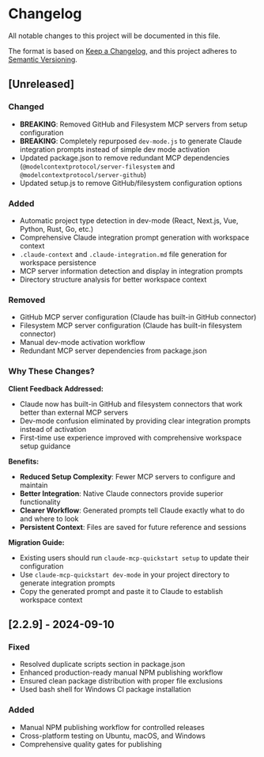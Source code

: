 # Changelog

All notable changes to this project will be documented in this file.

The format is based on [Keep a Changelog](https://keepachangelog.com/en/1.0.0/),
and this project adheres to [Semantic Versioning](https://semver.org/spec/v2.0.0.html).

## [Unreleased]

### Changed
- **BREAKING**: Removed GitHub and Filesystem MCP servers from setup configuration
- **BREAKING**: Completely repurposed `dev-mode.js` to generate Claude integration prompts instead of simple dev mode activation
- Updated package.json to remove redundant MCP dependencies (`@modelcontextprotocol/server-filesystem` and `@modelcontextprotocol/server-github`)
- Updated setup.js to remove GitHub/filesystem configuration options

### Added
- Automatic project type detection in dev-mode (React, Next.js, Vue, Python, Rust, Go, etc.)
- Comprehensive Claude integration prompt generation with workspace context
- `.claude-context` and `.claude-integration.md` file generation for workspace persistence
- MCP server information detection and display in integration prompts
- Directory structure analysis for better workspace context

### Removed
- GitHub MCP server configuration (Claude has built-in GitHub connector)
- Filesystem MCP server configuration (Claude has built-in filesystem connector) 
- Manual dev-mode activation workflow
- Redundant MCP server dependencies from package.json

### Why These Changes?

**Client Feedback Addressed:**
- Claude now has built-in GitHub and filesystem connectors that work better than external MCP servers
- Dev-mode confusion eliminated by providing clear integration prompts instead of activation
- First-time use experience improved with comprehensive workspace setup guidance

**Benefits:**
- **Reduced Setup Complexity**: Fewer MCP servers to configure and maintain
- **Better Integration**: Native Claude connectors provide superior functionality
- **Clearer Workflow**: Generated prompts tell Claude exactly what to do and where to look
- **Persistent Context**: Files are saved for future reference and sessions

**Migration Guide:**
- Existing users should run `claude-mcp-quickstart setup` to update their configuration
- Use `claude-mcp-quickstart dev-mode` in your project directory to generate integration prompts
- Copy the generated prompt and paste it to Claude to establish workspace context

## [2.2.9] - 2024-09-10

### Fixed
- Resolved duplicate scripts section in package.json
- Enhanced production-ready manual NPM publishing workflow
- Ensured clean package distribution with proper file exclusions
- Used bash shell for Windows CI package installation

### Added
- Manual NPM publishing workflow for controlled releases
- Cross-platform testing on Ubuntu, macOS, and Windows
- Comprehensive quality gates for publishing